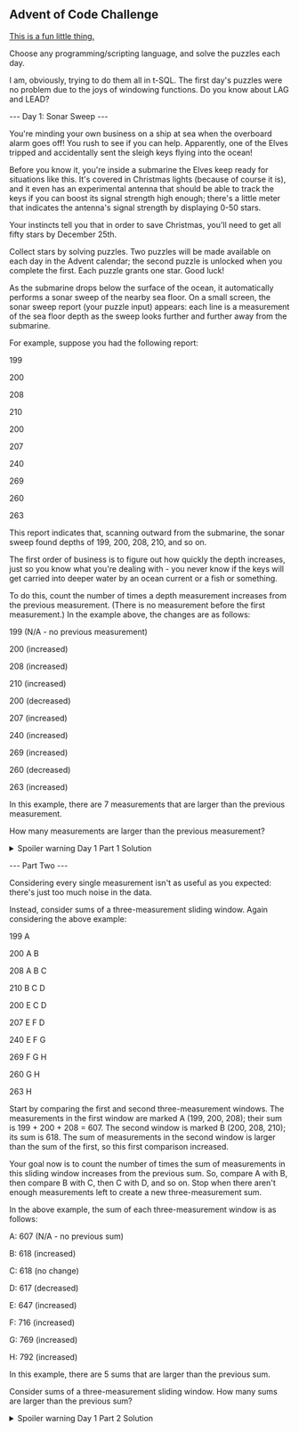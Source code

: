 ## Advent of Code Challenge

[This is a fun little thing.](https://adventofcode.com/)

Choose any programming/scripting language, and solve the puzzles each day.

I am, obviously, trying to do them all in t-SQL. The first day's puzzles were no problem due to the joys of windowing functions. Do you know about LAG and LEAD?

--- Day 1: Sonar Sweep ---

You're minding your own business on a ship at sea when the overboard alarm goes off! You rush to see if you can help. Apparently, one of the Elves tripped and accidentally sent the sleigh keys flying into the ocean!

Before you know it, you're inside a submarine the Elves keep ready for situations like this. It's covered in Christmas lights (because of course it is), and it even has an experimental antenna that should be able to track the keys if you can boost its signal strength high enough; there's a little meter that indicates the antenna's signal strength by displaying 0-50 stars.

Your instincts tell you that in order to save Christmas, you'll need to get all fifty stars by December 25th.

Collect stars by solving puzzles. Two puzzles will be made available on each day in the Advent calendar; the second puzzle is unlocked when you complete the first. Each puzzle grants one star. Good luck!

As the submarine drops below the surface of the ocean, it automatically performs a sonar sweep of the nearby sea floor. On a small screen, the sonar sweep report (your puzzle input) appears: each line is a measurement of the sea floor depth as the sweep looks further and further away from the submarine.

For example, suppose you had the following report:

199

200

208

210

200

207

240

269

260

263

This report indicates that, scanning outward from the submarine, the sonar sweep found depths of 199, 200, 208, 210, and so on.

The first order of business is to figure out how quickly the depth increases, just so you know what you're dealing with - you never know if the keys will get carried into deeper water by an ocean current or a fish or something.

To do this, count the number of times a depth measurement increases from the previous measurement. (There is no measurement before the first measurement.) In the example above, the changes are as follows:

199 (N/A - no previous measurement)

200 (increased)

208 (increased)

210 (increased)

200 (decreased)

207 (increased)

240 (increased)

269 (increased)

260 (decreased)

263 (increased)

In this example, there are 7 measurements that are larger than the previous measurement.

How many measurements are larger than the previous measurement?

<details>  
<summary>Spoiler warning Day 1 Part 1 Solution</summary>
<pre><code>
USE [TestDB];
GO

SELECT SUM(DepthCount.DepthCompare)
FROM
(
    SELECT ID,
           Depth,
           DepthData.LastDepth,
           DepthData.NextDepth,
           CASE
               WHEN Depth > LastDepth THEN
                   1
               ELSE
                   0
           END AS DepthCompare
    FROM
    (
        SELECT ID,
               Depth,
               LAG(Depth) OVER (ORDER BY ID) LastDepth,
               LEAD(Depth) OVER (ORDER BY ID) NextDepth
        FROM dbo.advent1
    ) AS DepthData
) DepthCount;
</code></pre>
</details>


--- Part Two ---

Considering every single measurement isn't as useful as you expected: there's just too much noise in the data.


Instead, consider sums of a three-measurement sliding window. Again considering the above example:


199  A      

200  A B    

208  A B C  

210    B C D

200  E   C D

207  E F   D

240  E F G  

269    F G H

260      G H

263        H

Start by comparing the first and second three-measurement windows. The measurements in the first window are marked A (199, 200, 208); their sum is 199 + 200 + 208 = 607. The second window is marked B (200, 208, 210); its sum is 618. The sum of measurements in the second window is larger than the sum of the first, so this first comparison increased.

Your goal now is to count the number of times the sum of measurements in this sliding window increases from the previous sum. So, compare A with B, then compare B with C, then C with D, and so on. Stop when there aren't enough measurements left to create a new three-measurement sum.

In the above example, the sum of each three-measurement window is as follows:

A: 607 (N/A - no previous sum)

B: 618 (increased)

C: 618 (no change)

D: 617 (decreased)

E: 647 (increased)

F: 716 (increased)

G: 769 (increased)

H: 792 (increased)

In this example, there are 5 sums that are larger than the previous sum.

Consider sums of a three-measurement sliding window. How many sums are larger than the previous sum?

<details>
<summary>Spoiler warning Day 1 Part 2 Solution</summary>
<pre><code>
USE [TestDB];
GO

SELECT SUM(Agg.Increases)
FROM
(
    SELECT CASE
               WHEN Group3 > LAG(Group3) OVER (ORDER BY Group3.ID) THEN
                   1
               ELSE
                   0
           END Increases
    FROM
    (
        SELECT ID,
               Depth,
               Depth + LAG(Depth) OVER (ORDER BY ID) + LAG(Depth, 2) OVER (ORDER BY ID) AS Group3
        FROM dbo.advent1
    ) AS Group3
) Agg;
</code></pre>
</details>
